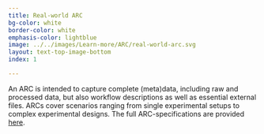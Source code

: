 ```yaml
---
title: Real-world ARC
bg-color: white
border-color: white
emphasis-color: lightblue
image: ../../images/Learn-more/ARC/real-world-arc.svg
layout: text-top-image-bottom
index: 1

---
```


<span style="color:lightblue-darker-10">An ARC is intended to capture complete (meta)data, including raw and processed data, but also workflow descriptions as well as essential external files. ARCs cover scenarios ranging from single experimental setups to complex experimental designs. The full ARC-specifications are provided [here](https://github.com/nfdi4plants/ARC-specfication "ARC-specification").</span>
